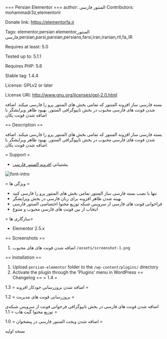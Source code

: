 ﻿=== Persian Elementor ===
author: المنتور فارسی
Contributors: mohammadr3z,elementorir

Donate link: https://elementorfa.ir

Tags: elementor,persian elementor,المنتور فارسی,persian,parsi,parsian,persians,farsi,iran,iranian,rtl,fa_IR

Requires at least: 5.0

Tested up to: 5.1.1

Requires PHP: 5.6

Stable tag: 1.4.4

License: GPLv2 or later

License URI: http://www.gnu.org/licenses/gpl-2.0.html

بسته فارسی ساز افزونه المنتور که تمامی بخش های المنتور پرو را فارسی میکند. اضافه شدن فونت های فارسی محبوب در بخش تایپوگرافی المنتور. بهبود ظاهر ویرایشگر با اضافه شدن فونت یکان

== Description ==

بسته فارسی ساز افزونه المنتور که تمامی بخش های المنتور پرو را فارسی میکند. اضافه شدن فونت های فارسی محبوب در بخش تایپوگرافی المنتور. بهبود ظاهر ویرایشگر با اضافه شدن فونت یکان

= Support =

* پشتیبانی [افزونه المنتور فارسی](https://elementorfa.ir/)


![font-intro](https://user-images.githubusercontent.com/7595716/55623844-62394f00-57b9-11e9-8c83-5aa070718520.png)


= ویژگی ها =
* تنها با نصب بسته فارسی ساز المنتور تمامی بخش های المنتور پرو را فارسی کنید
* بهینه شدن ظاهر افزونه برای زبان فارسی در بخش ویرایشگر
* فراخوانی فونت های فارسی از سرویس شبکه توزیع محتوا اختصاصی المنتور فارسی
* انتخاب از بین فونت های فارسی محبوب و متنوع


= سازگاری ها=
* Elementor 2.5.x

== Screenshots ==

1. اضافه شدن فونت های های محبوب `/assets/screenshot-1.png` 


== Installation ==
1. Upload `persian-elementor` folder to the `/wp-content/plugins/` directory
2. Activate the plugin through the 'Plugins' menu in WordPress
== Changelog ==
= 1.4 =

اضافه شدن بروزرسانی خودکار افزونه
= 1.3 =

بروزرسانی فونت های مدیریت
= 1.2 =

اضافه شدن فونت های فارسی در بخش تایپوگرافی
فرخوانی فونت از سرویس شبکه‌ی توزیع محتوا گیت هاب
= 1.1 =

اضافه شدن ویجت المنتور فارسی در پیشخوان
= 1.0 =

نسخه اولیه
